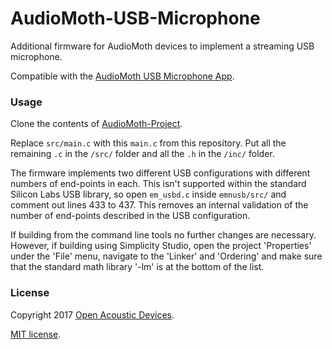# AudioMoth-USB-Microphone
Additional firmware for AudioMoth devices to implement a streaming USB microphone.

Compatible with the [AudioMoth USB Microphone App](https://github.com/OpenAcousticDevices/AudioMoth-USB-Microphone-App).

### Usage ####

Clone the contents of [AudioMoth-Project](https://github.com/OpenAcousticDevices/AudioMoth-Project).

Replace ```src/main.c``` with this ```main.c``` from this repository. Put all the remaining ```.c``` in the ```/src/``` folder and all the ```.h``` in the ```/inc/``` folder. 

The firmware implements two different USB configurations with different numbers of end-points in each. This isn't supported within the standard Silicon Labs USB library, so open ```em_usbd.c``` inside ```emnusb/src/``` and comment out lines 433 to 437. This removes an internal validation of the number of end-points described in the USB configuration.

If building from the command line tools no further changes are necessary. However, if building using Simplicity Studio, open the project 'Properties' under the 'File' menu, navigate to the 'Linker' and 'Ordering' and make sure that the standard math library '-lm' is at the bottom of the list.

### License ###

Copyright 2017 [Open Acoustic Devices](http://www.openacousticdevices.info/).

[MIT license](http://www.openacousticdevices.info/license).
